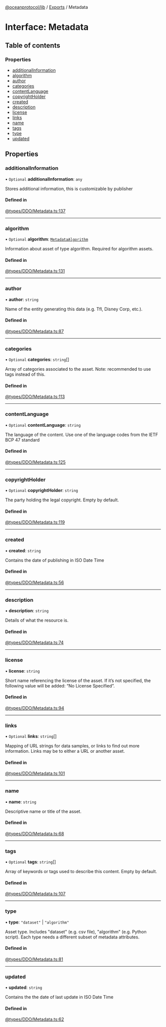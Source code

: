 [@oceanprotocol/lib](../README.md) / [Exports](../modules.md) / Metadata

# Interface: Metadata

## Table of contents

### Properties

- [additionalInformation](Metadata.md#additionalinformation)
- [algorithm](Metadata.md#algorithm)
- [author](Metadata.md#author)
- [categories](Metadata.md#categories)
- [contentLanguage](Metadata.md#contentlanguage)
- [copyrightHolder](Metadata.md#copyrightholder)
- [created](Metadata.md#created)
- [description](Metadata.md#description)
- [license](Metadata.md#license)
- [links](Metadata.md#links)
- [name](Metadata.md#name)
- [tags](Metadata.md#tags)
- [type](Metadata.md#type)
- [updated](Metadata.md#updated)

## Properties

### additionalInformation

• `Optional` **additionalInformation**: `any`

Stores additional information, this is customizable by publisher

#### Defined in

[@types/DDO/Metadata.ts:137](https://github.com/oceanprotocol/ocean.js/blob/4f5a8cee/src/@types/DDO/Metadata.ts#L137)

___

### algorithm

• `Optional` **algorithm**: [`MetadataAlgorithm`](MetadataAlgorithm.md)

Information about asset of type algorithm. Required for algorithm assets.

#### Defined in

[@types/DDO/Metadata.ts:131](https://github.com/oceanprotocol/ocean.js/blob/4f5a8cee/src/@types/DDO/Metadata.ts#L131)

___

### author

• **author**: `string`

Name of the entity generating this data (e.g. Tfl, Disney Corp, etc.).

#### Defined in

[@types/DDO/Metadata.ts:87](https://github.com/oceanprotocol/ocean.js/blob/4f5a8cee/src/@types/DDO/Metadata.ts#L87)

___

### categories

• `Optional` **categories**: `string`[]

Array of categories associated to the asset. Note: recommended to use tags instead of this.

#### Defined in

[@types/DDO/Metadata.ts:113](https://github.com/oceanprotocol/ocean.js/blob/4f5a8cee/src/@types/DDO/Metadata.ts#L113)

___

### contentLanguage

• `Optional` **contentLanguage**: `string`

The language of the content. Use one of the language codes from the IETF BCP 47 standard

#### Defined in

[@types/DDO/Metadata.ts:125](https://github.com/oceanprotocol/ocean.js/blob/4f5a8cee/src/@types/DDO/Metadata.ts#L125)

___

### copyrightHolder

• `Optional` **copyrightHolder**: `string`

The party holding the legal copyright. Empty by default.

#### Defined in

[@types/DDO/Metadata.ts:119](https://github.com/oceanprotocol/ocean.js/blob/4f5a8cee/src/@types/DDO/Metadata.ts#L119)

___

### created

• **created**: `string`

Contains the date of publishing in ISO Date Time

#### Defined in

[@types/DDO/Metadata.ts:56](https://github.com/oceanprotocol/ocean.js/blob/4f5a8cee/src/@types/DDO/Metadata.ts#L56)

___

### description

• **description**: `string`

Details of what the resource is.

#### Defined in

[@types/DDO/Metadata.ts:74](https://github.com/oceanprotocol/ocean.js/blob/4f5a8cee/src/@types/DDO/Metadata.ts#L74)

___

### license

• **license**: `string`

Short name referencing the license of the asset.
If it’s not specified, the following value will be added: “No License Specified”.

#### Defined in

[@types/DDO/Metadata.ts:94](https://github.com/oceanprotocol/ocean.js/blob/4f5a8cee/src/@types/DDO/Metadata.ts#L94)

___

### links

• `Optional` **links**: `string`[]

Mapping of URL strings for data samples, or links to find out more information.
Links may be to either a URL or another asset.

#### Defined in

[@types/DDO/Metadata.ts:101](https://github.com/oceanprotocol/ocean.js/blob/4f5a8cee/src/@types/DDO/Metadata.ts#L101)

___

### name

• **name**: `string`

Descriptive name or title of the asset.

#### Defined in

[@types/DDO/Metadata.ts:68](https://github.com/oceanprotocol/ocean.js/blob/4f5a8cee/src/@types/DDO/Metadata.ts#L68)

___

### tags

• `Optional` **tags**: `string`[]

Array of keywords or tags used to describe this content. Empty by default.

#### Defined in

[@types/DDO/Metadata.ts:107](https://github.com/oceanprotocol/ocean.js/blob/4f5a8cee/src/@types/DDO/Metadata.ts#L107)

___

### type

• **type**: ``"dataset"`` \| ``"algorithm"``

Asset type. Includes "dataset" (e.g. csv file), "algorithm" (e.g. Python script).
Each type needs a different subset of metadata attributes.

#### Defined in

[@types/DDO/Metadata.ts:81](https://github.com/oceanprotocol/ocean.js/blob/4f5a8cee/src/@types/DDO/Metadata.ts#L81)

___

### updated

• **updated**: `string`

Contains the the date of last update in ISO Date Time

#### Defined in

[@types/DDO/Metadata.ts:62](https://github.com/oceanprotocol/ocean.js/blob/4f5a8cee/src/@types/DDO/Metadata.ts#L62)
